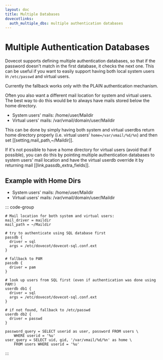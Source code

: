 ```yaml
---
layout: doc
title: Multiple Databases
dovecotlinks:
  auth_multiple_dbs: multiple authentication databases
---
```


# Multiple Authentication Databases

Dovecot supports defining multiple authentication databases, so that if the
password doesn't match in the first database, it checks the next one. This can
be useful if you want to easily support having both local system users in
`/etc/passwd` and virtual users.

Currently the fallback works only with the PLAIN authentication mechanism.

Often you also want a different mail location for system and virtual users. The
best way to do this would be to always have mails stored below the home
directory.

* System users' mails: /home/user/Maildir
* Virtual users' mails: /var/vmail/domain/user/Maildir

This can be done by simply having both system and virtual userdbs return home
directory properly (i.e. virtual users' `home=/var/vmail/%d/%n`) and then set
[[setting,mail_path,~/Maildir]].

If it's not possible to have a home directory for virtual users (avoid that if
possible), you can do this by pointing multiple authentication databases
to system users' mail location and have the virtual userdb override it by
returning mail [[link,passdb_extra_fields]].

## Example with Home Dirs

* System users' mails: /home/user/Maildir
* Virtual users' mails: /var/vmail/domain/user/Maildir

::: code-group
```[dovecot.conf]
# Mail location for both system and virtual users:
mail_driver = maildir
mail_path = ~/Maildir

# try to authenticate using SQL database first
passdb {
  driver = sql
  args = /etc/dovecot/dovecot-sql.conf.ext
}

# fallback to PAM
passdb {
  driver = pam
}

# look up users from SQL first (even if authentication was done using PAM!)
userdb db1 {
  driver = sql
  args = /etc/dovecot/dovecot-sql.conf.ext
}

# if not found, fallback to /etc/passwd
userdb db2 {
  driver = passwd
}
```

```[dovecot-sql.conf.ext]
password_query = SELECT userid as user, password FROM users \
    WHERE userid = '%u'
user_query = SELECT uid, gid, '/var/vmail/%d/%n' as home \
    FROM users WHERE userid = '%u'
```
:::
